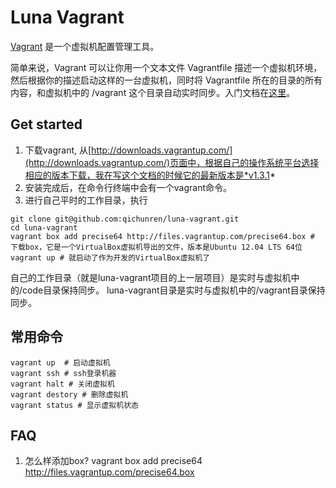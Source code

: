 # Luna Vagrant

[Vagrant](http://www.vagrantup.com/) 是一个虚拟机配置管理工具。

简单来说，Vagrant 可以让你用一个文本文件 Vagrantfile 描述一个虚拟机环境，然后根据你的描述启动这样的一台虚拟机，同时将 Vagrantfile 所在的目录的所有内容，和虚拟机中的 /vagrant 这个目录自动实时同步。入门文档在[这里](http://docs.vagrantup.com/v2/getting-started/index.html)。

## Get started

1. 下载vagrant, 从[http://downloads.vagrantup.com/](http://downloads.vagrantup.com/)页面中，根据自己的操作系统平台选择相应的版本下载，我在写这个文档的时候它的最新版本是*v1.3.1*
2. 安装完成后，在命令行终端中会有一个vagrant命令。
3. 进行自己平时的工作目录，执行

```
git clone git@github.com:qichunren/luna-vagrant.git
cd luna-vagrant
vagrant box add precise64 http://files.vagrantup.com/precise64.box # 下载box，它是一个VirtualBox虚拟机导出的文件，版本是Ubuntu 12.04 LTS 64位
vagrant up # 就启动了作为开发的VirtualBox虚拟机了
```

自己的工作目录（就是luna-vagrant项目的上一层项目）是实时与虚拟机中的/code目录保持同步。
luna-vagrant目录是实时与虚拟机中的/vagrant目录保持同步。

## 常用命令

```
vagrant up  # 启动虚拟机
vagrant ssh # ssh登录机器
vagrant halt # 关闭虚拟机
vagrant destory # 删除虚拟机
vagrant status # 显示虚拟机状态
```

## FAQ

1. 怎么样添加box?
  vagrant box add precise64 http://files.vagrantup.com/precise64.box





